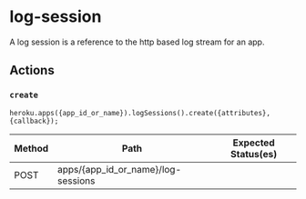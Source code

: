 # log-session

A log session is a reference to the http based log stream for an app.

## Actions

### `create`

`heroku.apps({app_id_or_name}).logSessions().create({attributes}, {callback});`

Method | Path | Expected Status(es)
--- | --- | ---
POST | apps/{app_id_or_name}/log-sessions | 